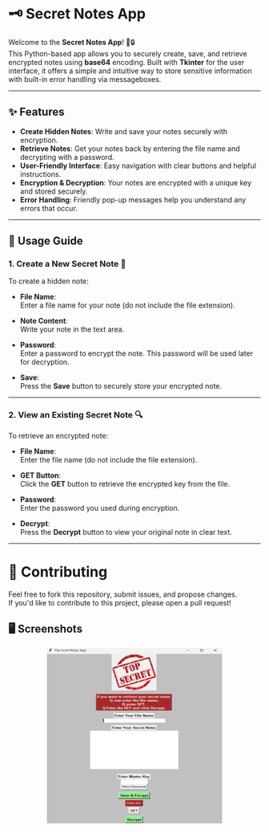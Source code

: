 # 🗝️ Secret Notes App

Welcome to the **Secret Notes App**! 📝🔒  
This Python-based app allows you to securely create, save, and retrieve encrypted notes using **base64** encoding. Built with **Tkinter** for the user interface, it offers a simple and intuitive way to store sensitive information with built-in error handling via messageboxes.

---

## ✨ Features

- **Create Hidden Notes**: Write and save your notes securely with encryption.
- **Retrieve Notes**: Get your notes back by entering the file name and decrypting with a password.
- **User-Friendly Interface**: Easy navigation with clear buttons and helpful instructions.
- **Encryption & Decryption**: Your notes are encrypted with a unique key and stored securely.
- **Error Handling**: Friendly pop-up messages help you understand any errors that occur.

---

## 📖 Usage Guide

### 1. Create a New Secret Note 📝

To create a hidden note:

- **File Name**:  
  Enter a file name for your note (do not include the file extension).

- **Note Content**:  
  Write your note in the text area.

- **Password**:  
  Enter a password to encrypt the note. This password will be used later for decryption.

- **Save**:  
  Press the **Save** button to securely store your encrypted note.

---

### 2. View an Existing Secret Note 🔍

To retrieve an encrypted note:

- **File Name**:  
  Enter the file name (do not include the file extension).

- **GET Button**:  
  Click the **GET** button to retrieve the encrypted key from the file.

- **Password**:  
  Enter the password you used during encryption.

- **Decrypt**:  
  Press the **Decrypt** button to view your original note in clear text.

---
# 🤝 Contributing

Feel free to fork this repository, submit issues, and propose changes.  
If you'd like to contribute to this project, please open a pull request!

## 🖥️ Screenshots
<img style="display: block;-webkit-user-select: none;margin: auto;cursor: zoom-in;background-color: hsl(0, 0%, 90%);transition: background-color 300ms;" src="https://raw.githubusercontent.com/yusuf-tufan/Creat_Secret_file/refs/heads/master/screenshot.png" width="350" height="350">
